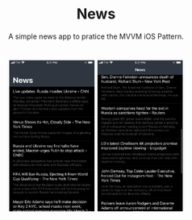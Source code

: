 <h1 align="center">
  News
</h1>   

<p align="center"> A simple news app to pratice the MVVM iOS Pattern.
  

<h1 align="center">
  <img alt="gif" src="./Github Images/IMG_6524.PNG" height="300" />
  <img alt="gif" src="./Github Images/IMG_6525.PNG" height="300" />
    
 

</h1>
